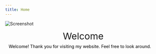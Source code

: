 ```yaml
---
title: Home
---
```


![Screenshot](/assets/images/banner.png)

<div id="main-page" class="plainlinks main-page">
    <div id="mp-1" class="mp-section">
        <div class="wiki-header" style="text-align: center">
            <span style="font-size: 30px">Welcome</span>
        </div>
        <div style="margin: 0.5em 0.8em;">
            <span style="color: #000000">Welcome! Thank you for visiting my website. Feel free to look around.</span>
        </div>
    </div>
</div>